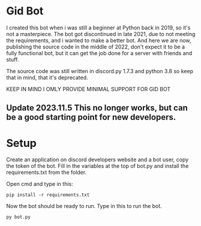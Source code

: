 # Gid Bot

I created this bot when i was still a beginner at Python back in 2019, so it's not a masterpiece.
The bot got discontinued in late 2021, due to not meeting the requirements, and i wanted to make a better bot.
And here we are now, publishing the source code in the middle of 2022, don't expect it to be a fully functional bot, but 
it can get the job done for a server with friends and stuff.

The source code was still written in discord.py 1.7.3 and python 3.8 so keep that in mind, that it's deprecated.

KEEP IN MIND I OMLY PROVIDE MINIMAL SUPPORT FOR GID BOT

## Update 2023.11.5 This no longer works, but can be a good starting point for new developers.

# Setup

Create an application on discord developers website and a bot user, copy the token of the bot.
Fill in the variables at the top of bot.py and install the requirements.txt from the folder.

Open cmd and type in this:
```
pip install -r requirements.txt
```

Now the bot should be ready to run. Type in this to run the bot.
```
py bot.py
```

